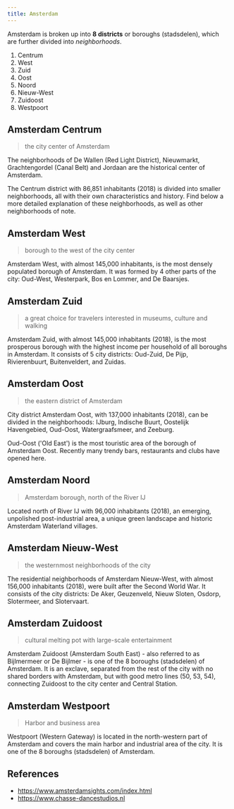 ```yaml
---
title: Amsterdam
---
```


Amsterdam is broken up into **8 districts** or boroughs (stadsdelen),
which are further divided into _neighborhoods_.

1. Centrum
2. West
3. Zuid
4. Oost
5. Noord
6. Nieuw-West
7. Zuidoost
8. Westpoort

## Amsterdam Centrum

> the city center of Amsterdam

The neighborhoods of De Wallen (Red Light District), Nieuwmarkt, Grachtengordel (Canal Belt) and
Jordaan are the historical center of Amsterdam.

The Centrum district with 86,851 inhabitants (2018) is divided into smaller neighborhoods,
all with their own characteristics and history. Find below a more detailed explanation of these neighborhoods,
as well as other neighborhoods of note.

## Amsterdam West

> borough to the west of the city center

Amsterdam West, with almost 145,000 inhabitants, is the most densely populated borough of Amsterdam.
It was formed by 4 other parts of the city: Oud-West, Westerpark, Bos en Lommer, and De Baarsjes.

## Amsterdam Zuid

> a great choice for travelers interested in museums, culture and walking

Amsterdam Zuid, with almost 145,000 inhabitants (2018), is the most prosperous borough with the highest income per
household of all boroughs in Amsterdam.
It consists of 5 city districts: Oud-Zuid, De Pijp, Rivierenbuurt, Buitenveldert, and Zuidas.

## Amsterdam Oost

> the eastern district of Amsterdam

City district Amsterdam Oost, with 137,000 inhabitants (2018), can be divided in the neighborhoods:
IJburg, Indische Buurt, Oostelijk Havengebied, Oud-Oost, Watergraafsmeer, and Zeeburg.

Oud-Oost ('Old East') is the most touristic area of the borough of Amsterdam Oost.
Recently many trendy bars, restaurants and clubs have opened here.

## Amsterdam Noord

> Amsterdam borough, north of the River IJ

Located north of River IJ with 96,000 inhabitants (2018), an emerging, unpolished post-industrial area,
a unique green landscape and historic Amsterdam Waterland villages.

## Amsterdam Nieuw-West

> the westernmost neighborhoods of the city

The residential neighborhoods of Amsterdam Nieuw-West, with almost 156,000 inhabitants (2018),
were built after the Second World War. It consists of the city districts:
De Aker, Geuzenveld, Nieuw Sloten, Osdorp, Slotermeer, and Slotervaart.

## Amsterdam Zuidoost

> cultural melting pot with large-scale entertainment

Amsterdam Zuidoost (Amsterdam South East) - also referred to as Bijlmermeer or De Bijlmer -
is one of the 8 boroughs (stadsdelen) of Amsterdam. It is an exclave,
separated from the rest of the city with no shared borders with Amsterdam,
but with good metro lines (50, 53, 54), connecting Zuidoost to the city center and Central Station.

## Amsterdam Westpoort

> Harbor and business area

Westpoort (Western Gateway) is located in the north-western part of Amsterdam and covers the main harbor and
industrial area of the city. It is one of the 8 boroughs (stadsdelen) of Amsterdam.

## References

- https://www.amsterdamsights.com/index.html
- https://www.chasse-dancestudios.nl
